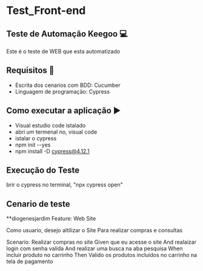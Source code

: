 # Test_Front-end

## Teste de Automação Keegoo :computer:

Este é o teste de WEB que esta automatizado

##  Requisitos :book:

 * Escrita dos cenarios com BDD: Cucumber
 * Linguagem de programação: Cypress

 ## Como executar a aplicação :arrow_forward:
  * Visual estudio code istalado
  * abri um termenal no, visual code
  * istalar o cypress 
  * npm init --yes
  * npm install -D cypress@4.12.1
  
 ## Execução do Teste
   brir o cypress no terminal, "npx cypress open"
   
 ## Cenario de teste
 **diogenesjardim
Feature:  Web Site

Como usuario, desejo altilizar o Site
Para realizar compras e consultas

Scenario: Realizar compras no site
  Given que eu acesse o site
  And realaizar login com senha valida
  And realizar uma busca na aba pesquisa
  When incluir produto no carrinho
  Then Valido os produtos incluidos no carrinho na tela de pagamento
   



